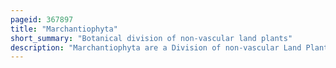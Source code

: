 ```yaml
---
pageid: 367897
title: "Marchantiophyta"
short_summary: "Botanical division of non-vascular land plants"
description: "Marchantiophyta are a Division of non-vascular Land Plants commonly referred to as Hepatics or Liverworts. Like Mosses and Hornworts they have a gametophyte-dominant Life Cycle in which the Cell of the Plant carries only a single Set of genetic Information."
---
```

